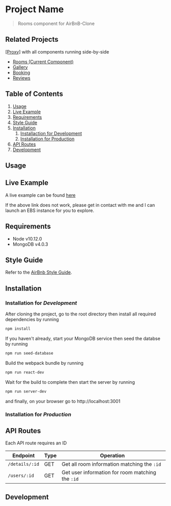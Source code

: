 # Project Name

> Rooms component for AirBnB-Clone

## Related Projects
  [[Proxy]](https://github.com/rpt09-mulder/proxy-allen) with all components running side-by-side


  - [Rooms (Current Component)](https://github.com/rpt09-mulder/rooms)
  - [Gallery](https://github.com/rpt09-mulder/gallery)
  - [Booking](https://github.com/rpt09-mulder/booking)
  - [Reviews](https://github.com/rpt09-mulder/reviews)

## Table of Contents
1. [Usage](#Usage)
1. [Live Example](#Live-Example)
1. [Requirements](#Requirements)
1. [Style Guide](#Style-Guide)
1. [Installation](#Installation)
    1. [Installaction for Development](#Installation-for-development)
    2. [Installation for Production](#Installation-for-development)
1. [API Routes](#API-Routes)
1. [Development](#Development)


## Usage

## Live Example
A live example can be found [here](http://rooms.4gk2mkr3wk.us-west-2.elasticbeanstalk.com/)

If the above link does not work, please get in contact with me and I can launch an EBS instance for you to explore.

## Requirements
- Node v10.12.0
- MongoDB v4.0.3

## Style Guide

Refer to the [AirBnb Style Guide](https://github.com/airbnb/javascript).

## Installation
### Installation for _Development_

After cloning the project, go to the root directory then install all required dependencies by running
```sh
npm install
```

If you haven't already, start your MongoDB service then seed the databse by running
```sh
npm run seed-database
```

Build the webpack bundle by running
```sh
npm run react-dev
```

Wait for the build to complete then start the server by running
```sh
npm run server-dev
```
and finally, on your browser go to http://localhost:3001

### Installation for _Production_

## API Routes
Each API route requires an ID

| Endpoint       | Type | Operation                                        |
|----------------|------|--------------------------------------------------|
| `/details/:id` | GET  | Get all room information matching the `:id`      |
| `/users/:id`   | GET  | Get user information for room matching the `:id` |

## Development


